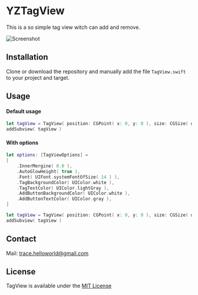 # YZTagView

This is a so simple tag view witch can add and remove.

![Screenshot](https://cloud.githubusercontent.com/assets/19931466/19482817/2a1b7562-958d-11e6-834c-538c589354a8.PNG)

## Installation

Clone or download the repository and manually add the file `TagView.swift` to your project and target.

## Usage

#### Default usage
```swift
let tagView = TagView( position: CGPoint( x: 0, y: 0 ), size: CGSize( width: frame.width, height: frame.height ) )
addSubview( tagView )
```

#### With options
```swift
let options: [TagViewOptions] =
[
    .InnerMergine( 0.0 ),
    .AutoGlowHeight( true ),
    .Font( UIFont.systemFontOfSize( 14 ) ),
    .TagBackgroundColor( UIColor.white ),
    .TagTextColor( UIColor.lightGray ),
    .AddButtonBackgroundColor( UIColor.white ),
    .AddButtonTextColor( UIColor.gray ),
]

let tagView = TagView( position: CGPoint( x: 0, y: 0 ), size: CGSize( width: frame.width, height: frame.height, options: options ) )
addSubview( tagView )
```

## Contact

Mail: [trace.helloworld@gmail.com](trace.helloworld@gmail.com)

## License

TagView is available under the [MIT License](https://github.com/bennibrightside/ShadowView/blob/master/LICENSE)
